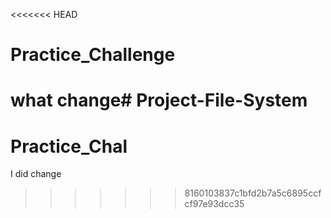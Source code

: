 <<<<<<< HEAD
# Practice_Challenge
what change# Project-File-System
=======
# Practice_Chal
I did change
>>>>>>> 8160103837c1bfd2b7a5c6895ccfcf97e93dcc35
